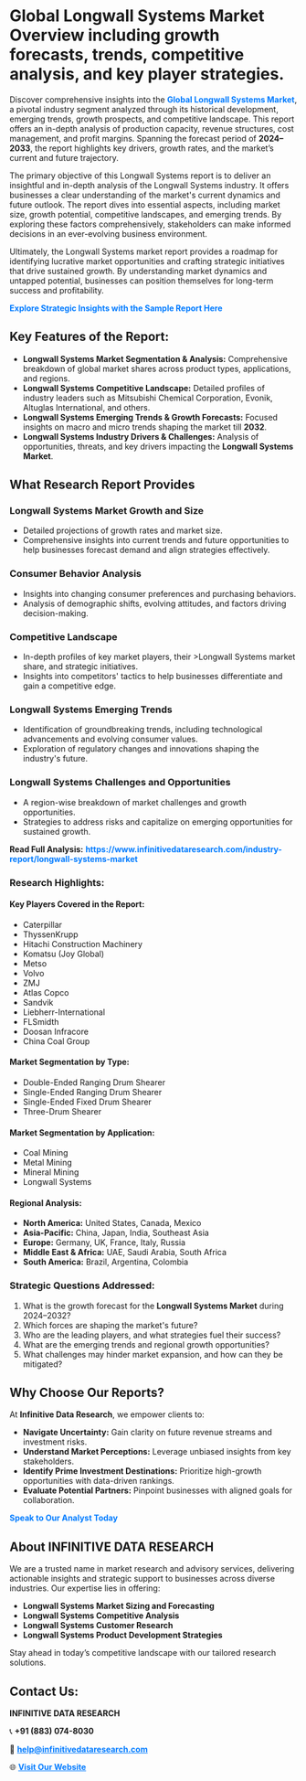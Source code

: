 <h1>Global Longwall Systems Market Overview including growth forecasts, trends, competitive analysis, and key player strategies.</h1>
<p>
Discover comprehensive insights into the 
<a href="https://www.infinitivedataresearch.com/industry-report/longwall-systems-market" rel="dofollow" style="color: #007BFF; text-decoration: none;"><strong>Global Longwall Systems Market</strong></a>, a pivotal industry segment analyzed through its historical development, emerging trends, growth prospects, and competitive landscape. This report offers an in-depth analysis of production capacity, revenue structures, cost management, and profit margins. Spanning the forecast period of <strong>2024–2033</strong>, the report highlights key drivers, growth rates, and the market’s current and future trajectory.
</p>
<p>
The primary objective of this Longwall Systems report is to deliver an insightful and in-depth analysis of the Longwall Systems industry. It offers businesses a clear understanding of the market's current dynamics and future outlook. The report dives into essential aspects, including market size, growth potential, competitive landscapes, and emerging trends. By exploring these factors comprehensively, stakeholders can make informed decisions in an ever-evolving business environment.
</p>
<p>
Ultimately, the Longwall Systems market report provides a roadmap for identifying lucrative market opportunities and crafting strategic initiatives that drive sustained growth. By understanding market dynamics and untapped potential, businesses can position themselves for long-term success and profitability.
</p>
<p>
<a href="https://www.infinitivedataresearch.com/request-sample/reportId=111794" style="color: #007BFF; text-decoration: none;"><strong>Explore Strategic Insights with the Sample Report Here</strong></a>
</p>

<h2>Key Features of the Report:</h2>
<ul>
<li><strong>Longwall Systems Market Segmentation & Analysis:</strong> Comprehensive breakdown of global market shares across product types, applications, and regions.</li>
<li><strong>Longwall Systems Competitive Landscape:</strong> Detailed profiles of industry leaders such as Mitsubishi Chemical Corporation, Evonik, Altuglas International, and others.</li>
<li><strong>Longwall Systems Emerging Trends & Growth Forecasts:</strong> Focused insights on macro and micro trends shaping the market till <strong>2032</strong>.</li>
<li><strong>Longwall Systems Industry Drivers & Challenges:</strong> Analysis of opportunities, threats, and key drivers impacting the <strong>Longwall Systems Market</strong>.</li>
</ul>

<h2>What Research Report Provides</h2>
<h3>Longwall Systems Market Growth and Size</h3>
<ul>
<li>Detailed projections of growth rates and market size.</li>
<li>Comprehensive insights into current trends and future opportunities to help businesses forecast demand and align strategies effectively.</li>
</ul>

<h3>Consumer Behavior Analysis</h3>
<ul>
<li>Insights into changing consumer preferences and purchasing behaviors.</li>
<li>Analysis of demographic shifts, evolving attitudes, and factors driving decision-making.</li>
</ul>

<h3>Competitive Landscape</h3>
<ul>
<li>In-depth profiles of key market players, their >Longwall Systems market share, and strategic initiatives.</li>
<li>Insights into competitors' tactics to help businesses differentiate and gain a competitive edge.</li>
</ul>

<h3>Longwall Systems Emerging Trends</h3>
<ul>
<li>Identification of groundbreaking trends, including technological advancements and evolving consumer values.</li>
<li>Exploration of regulatory changes and innovations shaping the industry's future.</li>
</ul>

<h3>Longwall Systems Challenges and Opportunities</h3>
<ul>
<li>A region-wise breakdown of market challenges and growth opportunities.</li>
<li>Strategies to address risks and capitalize on emerging opportunities for sustained growth.</li>
</ul>
<p><strong>Read Full Analysis:</strong> <a href="https://www.infinitivedataresearch.com/industry-report/longwall-systems-market" rel="dofollow" style="color: #007BFF; text-decoration: none;"><strong>https://www.infinitivedataresearch.com/industry-report/longwall-systems-market</strong></a></p>
<h3>Research Highlights:</h3>
<h4>Key Players Covered in the Report:</h4>
<ul><li>Caterpillar</li><li>ThyssenKrupp</li><li>Hitachi Construction Machinery</li><li>Komatsu (Joy Global)</li><li>Metso</li><li>Volvo</li><li>ZMJ</li><li>Atlas Copco</li><li>Sandvik</li><li>Liebherr-International</li><li>FLSmidth</li><li>Doosan Infracore</li><li>China Coal Group</li></ul>
<h4>Market Segmentation by Type:</h4>
<ul><li>Double-Ended Ranging Drum Shearer</li><li>Single-Ended Ranging Drum Shearer</li><li>Single-Ended Fixed Drum Shearer</li><li>Three-Drum Shearer</li></ul>
<h4>Market Segmentation by Application:</h4>
<ul><li>Coal Mining</li><li>Metal Mining</li><li>Mineral Mining</li><li>Longwall Systems</li></ul>

<h4>Regional Analysis:</h4>
<ul>
<li><strong>North America:</strong> United States, Canada, Mexico</li>
<li><strong>Asia-Pacific:</strong> China, Japan, India, Southeast Asia</li>
<li><strong>Europe:</strong> Germany, UK, France, Italy, Russia</li>
<li><strong>Middle East & Africa:</strong> UAE, Saudi Arabia, South Africa</li>
<li><strong>South America:</strong> Brazil, Argentina, Colombia</li>
</ul>

<h3>Strategic Questions Addressed:</h3>
<ol>
<li>What is the growth forecast for the <strong>Longwall Systems Market</strong> during 2024–2032?</li>
<li>Which forces are shaping the market's future?</li>
<li>Who are the leading players, and what strategies fuel their success?</li>
<li>What are the emerging trends and regional growth opportunities?</li>
<li>What challenges may hinder market expansion, and how can they be mitigated?</li>
</ol>

<h2>Why Choose Our Reports?</h2>
<p>At <strong>Infinitive Data Research</strong>, we empower clients to:</p>
<ul>
<li><strong>Navigate Uncertainty:</strong> Gain clarity on future revenue streams and investment risks.</li>
<li><strong>Understand Market Perceptions:</strong> Leverage unbiased insights from key stakeholders.</li>
<li><strong>Identify Prime Investment Destinations:</strong> Prioritize high-growth opportunities with data-driven rankings.</li>
<li><strong>Evaluate Potential Partners:</strong> Pinpoint businesses with aligned goals for collaboration.</li>
</ul>
<p><a href="https://www.infinitivedataresearch.com/industry-report/longwall-systems-market" rel="dofollow" style="color: #007BFF; text-decoration: none;"><strong>Speak to Our Analyst Today</strong></a></p>

<h2>About INFINITIVE DATA RESEARCH</h2>
<p>We are a trusted name in market research and advisory services, delivering actionable insights and strategic support to businesses across diverse industries. Our expertise lies in offering:</p>
<ul>
<li><strong>Longwall Systems Market Sizing and Forecasting</strong></li>
<li><strong>Longwall Systems Competitive Analysis</strong></li>
<li><strong>Longwall Systems Customer Research</strong></li>
<li><strong>Longwall Systems Product Development Strategies</strong></li>
</ul>
<p>Stay ahead in today’s competitive landscape with our tailored research solutions.</p>

<h2>Contact Us:</h2>
<p><strong>INFINITIVE DATA RESEARCH</strong></p>
<p>📞 <strong>+91 (883) 074-8030</strong></p>
<p>📧 <strong><a href="mailto:help@infinitivedataresearch.com" style="color: #007BFF;">help@infinitivedataresearch.com</a></strong></p>
<p>🌐 <strong><a href="https://www.infinitivedataresearch.com" rel="dofollow" style="color: #007BFF;">Visit Our Website</a></strong></p>